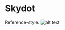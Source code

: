 # Skydot

Reference-style: 
![alt text][diagram]

[diagram]: https://github.com/lexibrown/Skydot/images/lowleveldiagram.PNG "Low Level Diagram"